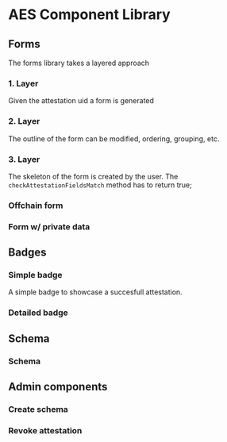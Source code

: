 
# AES Component Library

## Forms

The forms library takes a layered approach

### 1. Layer

Given the attestation uid a form is generated

### 2. Layer

The outline of the form can be modified, ordering, grouping, etc.

### 3. Layer

The skeleton of the form is created by the user. The `checkAttestationFieldsMatch` method has to return true;

### Offchain form

### Form w/ private data

## Badges

### Simple badge

A simple badge to showcase a succesfull attestation.

### Detailed badge

## Schema

### Schema 

## Admin components

### Create schema

### Revoke attestation


